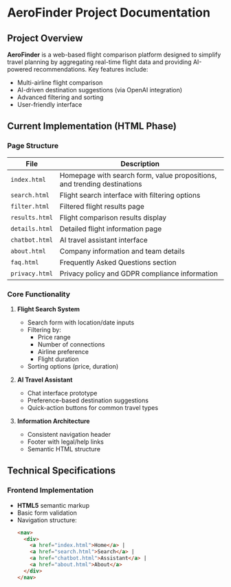 # AeroFinder Project Documentation

## Project Overview
**AeroFinder** is a web-based flight comparison platform designed to simplify travel planning by aggregating real-time flight data and providing AI-powered recommendations. Key features include:
- Multi-airline flight comparison
- AI-driven destination suggestions (via OpenAI integration)
- Advanced filtering and sorting
- User-friendly interface

## Current Implementation (HTML Phase)
### Page Structure
| File | Description |
|------|-------------|
| `index.html` | Homepage with search form, value propositions, and trending destinations |
| `search.html` | Flight search interface with filtering options |
| `filter.html` | Filtered flight results page |
| `results.html` | Flight comparison results display |
| `details.html` | Detailed flight information page |
| `chatbot.html` | AI travel assistant interface |
| `about.html` | Company information and team details |
| `faq.html` | Frequently Asked Questions section |
| `privacy.html` | Privacy policy and GDPR compliance information |

### Core Functionality
1. **Flight Search System**
   - Search form with location/date inputs
   - Filtering by:
     - Price range
     - Number of connections
     - Airline preference
     - Flight duration
   - Sorting options (price, duration)

2. **AI Travel Assistant**
   - Chat interface prototype
   - Preference-based destination suggestions
   - Quick-action buttons for common travel types

3. **Information Architecture**
   - Consistent navigation header
   - Footer with legal/help links
   - Semantic HTML structure

## Technical Specifications
### Frontend Implementation
- **HTML5** semantic markup
- Basic form validation
- Navigation structure:
  ```html
  <nav>
    <div>
      <a href="index.html">Home</a> |
      <a href="search.html">Search</a> |
      <a href="chatbot.html">Assistant</a> |
      <a href="about.html">About</a>
    </div>
  </nav>